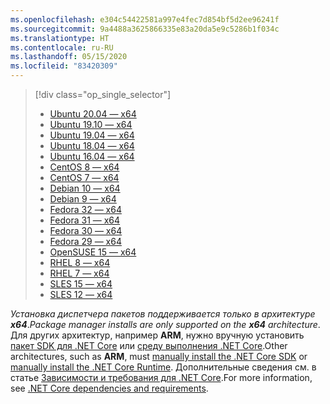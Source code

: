 ```yaml
---
ms.openlocfilehash: e304c54422581a997e4fec7d854bf5d2ee96241f
ms.sourcegitcommit: 9a4488a3625866335e83a20da5e9c5286b1f034c
ms.translationtype: HT
ms.contentlocale: ru-RU
ms.lasthandoff: 05/15/2020
ms.locfileid: "83420309"
---
```


> [!div class="op_single_selector"]
>
> - [Ubuntu 20.04 — x64](../linux-package-manager-ubuntu-2004.md)
> - [Ubuntu 19.10 — x64](../linux-package-manager-ubuntu-1910.md)
> - [Ubuntu 19.04 — x64](../linux-package-manager-ubuntu-1904.md)
> - [Ubuntu 18.04 — x64](../linux-package-manager-ubuntu-1804.md)
> - [Ubuntu 16.04 — x64](../linux-package-manager-ubuntu-1604.md)
> - [CentOS 8 — x64](../linux-package-manager-centos8.md)
> - [CentOS 7 — x64](../linux-package-manager-centos7.md)
> - [Debian 10 — x64](../linux-package-manager-debian10.md)
> - [Debian 9 — x64](../linux-package-manager-debian9.md)
> - [Fedora 32 — x64](../linux-package-manager-fedora32.md)
> - [Fedora 31 — x64](../linux-package-manager-fedora31.md)
> - [Fedora 30 — x64](../linux-package-manager-fedora30.md)
> - [Fedora 29 — x64](../linux-package-manager-fedora29.md)
> - [OpenSUSE 15 — x64](../linux-package-manager-opensuse15.md)
> - [RHEL 8 — x64](../linux-package-manager-rhel8.md)
> - [RHEL 7 — x64](../linux-package-manager-rhel7.md)
> - [SLES 15 — x64](../linux-package-manager-sles15.md)
> - [SLES 12 — x64](../linux-package-manager-sles12.md)

<span data-ttu-id="cf0f9-119">_Установка диспетчера пакетов поддерживается только в архитектуре **x64**_.</span><span class="sxs-lookup"><span data-stu-id="cf0f9-119">_Package manager installs are only supported on the **x64** architecture_.</span></span> <span data-ttu-id="cf0f9-120">Для других архитектур, например **ARM**, нужно вручную установить [пакет SDK для .NET Core](../sdk.md?pivots=os-linux#download-and-manually-install) или [среду выполнения .NET Core](../runtime.md?pivots=os-linux#download-and-manually-install).</span><span class="sxs-lookup"><span data-stu-id="cf0f9-120">Other architectures, such as **ARM**, must [manually install the .NET Core SDK](../sdk.md?pivots=os-linux#download-and-manually-install) or [manually install the .NET Core Runtime](../runtime.md?pivots=os-linux#download-and-manually-install).</span></span> <span data-ttu-id="cf0f9-121">Дополнительные сведения см. в статье [Зависимости и требования для .NET Core](../dependencies.md).</span><span class="sxs-lookup"><span data-stu-id="cf0f9-121">For more information, see [.NET Core dependencies and requirements](../dependencies.md).</span></span>
